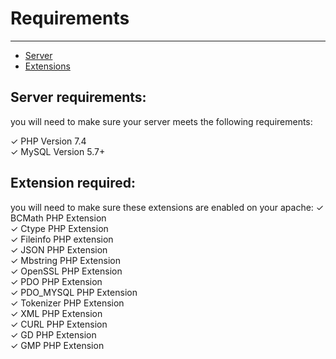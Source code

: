 # Requirements

---

- [Server](#section-1)
- [Extensions](#section-2)


<a name="section-1"></a>
## Server requirements:
 you will need to make sure your server meets the following requirements:

✓ PHP Version 7.4  
✓ MySQL Version 5.7+

<a name="section-2"></a>
##  Extension required:
 you will need to make sure these extensions are enabled on your apache:
✓ BCMath PHP Extension  
✓ Ctype PHP Extension  
✓ Fileinfo PHP extension  
✓ JSON PHP Extension  
✓ Mbstring PHP Extension  
✓ OpenSSL PHP Extension  
✓ PDO PHP Extension  
✓ PDO_MYSQL PHP Extension  
✓ Tokenizer PHP Extension  
✓ XML PHP Extension  
✓ CURL PHP Extension  
✓ GD PHP Extension  
✓ GMP PHP Extension